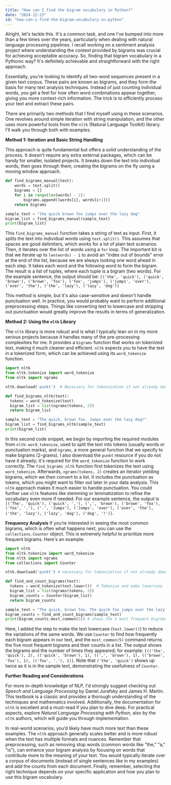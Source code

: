 ```yaml
---
title: "How can I find the bigram vocabulary in Python?"
date: "2024-12-23"
id: "how-can-i-find-the-bigram-vocabulary-in-python"
---
```


Alright, let's tackle this. It's a common task, and one I've bumped into more than a few times over the years, particularly when dealing with natural language processing pipelines. I recall working on a sentiment analysis project where understanding the context provided by bigrams was crucial for achieving acceptable accuracy. So, finding that bigram vocabulary in a Pythonic way? It's definitely achievable and straightforward with the right approach.

Essentially, you're looking to identify all two-word sequences present in a given text corpus. These pairs are known as bigrams, and they form the basis for many text analysis techniques. Instead of just counting individual words, you get a feel for how often word combinations appear together, giving you more context-rich information. The trick is to efficiently process your text and extract these pairs.

There are primarily two methods that I find myself using in these scenarios. One revolves around simple iteration with string manipulation, and the other uses more powerful tools from the `nltk` (Natural Language Toolkit) library. I'll walk you through both with examples.

**Method 1: Iteration and Basic String Handling**

This approach is quite fundamental but offers a solid understanding of the process. It doesn't require any extra external packages, which can be handy for smaller, isolated projects. It breaks down the text into individual words, then goes through them, creating the bigrams on the fly using a moving window approach.

```python
def find_bigrams_manual(text):
    words = text.split()
    bigrams = []
    for i in range(len(words) - 1):
        bigrams.append((words[i], words[i+1]))
    return bigrams

sample_text = "the quick brown fox jumps over the lazy dog"
bigram_list = find_bigrams_manual(sample_text)
print(bigram_list)
```

This `find_bigrams_manual` function takes a string of text as input. First, it splits the text into individual words using `text.split()`. This assumes that spaces are good delimiters, which works for a lot of plain text scenarios. Then, it iterates over the list of words using a `for` loop. The important bit is that we iterate up to `len(words) - 1` to avoid an "index out of bounds" error at the end of the list, because we are always looking one word ahead in each step. It takes each word and the following word to form the bigram. The result is a list of tuples, where each tuple is a bigram (two words). For the example sentence, the output should be: `[('the', 'quick'), ('quick', 'brown'), ('brown', 'fox'), ('fox', 'jumps'), ('jumps', 'over'), ('over', 'the'), ('the', 'lazy'), ('lazy', 'dog')]`

This method is simple, but it's also case-sensitive and doesn't handle punctuation well. In practice, you would probably want to perform additional preprocessing steps. Things like converting text to lowercase and stripping out punctuation would greatly improve the results in terms of generalization.

**Method 2: Using the `nltk` Library**

The `nltk` library is more robust and is what I typically lean on in my more serious projects because it handles many of the pre-processing complexities for me. It provides a `bigrams` function that works on tokenized text, making it much cleaner and efficient. `nltk` expects you to have the text in a tokenized form, which can be achieved using its `word_tokenize` function.

```python
import nltk
from nltk.tokenize import word_tokenize
from nltk import ngrams

nltk.download('punkt')  # Necessary for tokenization if not already downloaded

def find_bigrams_nltk(text):
  tokens = word_tokenize(text)
  bigram_list = list(ngrams(tokens, 2))
  return bigram_list

sample_text = "The quick, brown fox. Jumps over the lazy dog!"
bigram_list = find_bigrams_nltk(sample_text)
print(bigram_list)

```
In this second code snippet, we begin by importing the required modules from `nltk`: `word_tokenize`, used to split the text into tokens (usually words or punctuation marks), and `ngrams`, a more general function that we specify to make bigrams (2-grams). I also download the `punkt` resource if you do not have it already; it's required for the `word_tokenize` function to work correctly. The `find_bigrams_nltk` function first tokenizes the text using `word_tokenize`. Afterwards, `ngrams(tokens, 2)` creates an iterator yielding bigrams, which we then convert to a list. It includes the punctuation as tokens, which you might want to filter out later in your data analysis. This `nltk` approach makes it much easier to handle punctuation. You could further use `nltk` features like stemming or lemmatization to refine the vocabulary even more if needed. For our example sentence, the output is `[('The', 'quick'), ('quick', ','), (',', 'brown'), ('brown', 'fox'), ('fox', '.'), ('.', 'Jumps'), ('Jumps', 'over'), ('over', 'the'), ('the', 'lazy'), ('lazy', 'dog'), ('dog', '!')]`.

**Frequency Analysis**
If you’re interested in seeing the most common bigrams, which is often what happens next, you can use the `collections.Counter` object. This is extremely helpful to prioritize more frequent bigrams. Here's an example:

```python
import nltk
from nltk.tokenize import word_tokenize
from nltk import ngrams
from collections import Counter

nltk.download('punkt') # necessary for tokenization if not already downloaded

def find_and_count_bigrams(text):
  tokens = word_tokenize(text.lower())  # Tokenize and make lowercase
  bigram_list = list(ngrams(tokens, 2))
  bigram_counts = Counter(bigram_list)
  return bigram_counts

sample_text = "The quick, brown fox. The quick fox jumps over the lazy dog!"
bigram_counts = find_and_count_bigrams(sample_text)
print(bigram_counts.most_common(5)) # shows the 5 most frequent bigrams

```

Here, I added the step to make the text lowercase (`text.lower()`) to reduce the variations of the same words. We use `Counter` to find how frequently each bigram appears in our text, and the `most_common(5)` command returns the five most frequent bigrams and their counts in a list. The output shows the bigrams and the number of times they appeared; for example: `[(('the', 'quick'), 2), (('quick', 'brown'), 1), ((',', 'brown'), 1), (('brown', 'fox'), 1), (('fox', '.'), 1)]`. Note that `('the', 'quick')` shows up twice as it is in the sample text, demonstrating the usefulness of `Counter`.

**Further Reading and Considerations**

For more in-depth knowledge of NLP, I'd strongly suggest checking out *Speech and Language Processing* by Daniel Jurafsky and James H. Martin. This textbook is a classic and provides a thorough understanding of the techniques and mathematics involved. Additionally, the documentation for `nltk` is excellent and a must-read if you plan to dive deep. For practical aspects, explore *Natural Language Processing with Python*, also by the `nltk` authors, which will guide you through implementation.

In real-world scenarios, you’d likely have much more text than these examples. The `nltk` approach generally scales better and is more robust when the text has multiple formats and nuances. Remember that preprocessing, such as removing stop words (common words like "the," "a," "is"), can enhance your bigram analysis by focusing on words that contribute more to the meaning of your text. You would typically iterate over a corpus of documents (instead of single sentences like in my examples) and add the counts from each document. Finally, remember, selecting the right technique depends on your specific application and how you plan to use this bigram vocabulary.
